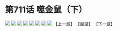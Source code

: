 # 第711话 噬金鼠（下）
![](https://mhpic.xiaomingtaiji.net/comic/D/斗破苍穹拆分版/711话/1.jpg-zymk.middle.webp)
![](https://mhpic.xiaomingtaiji.net/comic/D/斗破苍穹拆分版/711话/2.jpg-zymk.middle.webp)
![](https://mhpic.xiaomingtaiji.net/comic/D/斗破苍穹拆分版/711话/3.jpg-zymk.middle.webp)
![](https://mhpic.xiaomingtaiji.net/comic/D/斗破苍穹拆分版/711话/4.jpg-zymk.middle.webp)
![](https://mhpic.xiaomingtaiji.net/comic/D/斗破苍穹拆分版/711话/5.jpg-zymk.middle.webp)
![](https://mhpic.xiaomingtaiji.net/comic/D/斗破苍穹拆分版/711话/6.jpg-zymk.middle.webp)
![](https://mhpic.xiaomingtaiji.net/comic/D/斗破苍穹拆分版/711话/7.jpg-zymk.middle.webp)
![](https://mhpic.xiaomingtaiji.net/comic/D/斗破苍穹拆分版/711话/8.jpg-zymk.middle.webp)
[【上一章】](./712.md)
[【目录】](./README.md)
[【下一章】](./714.md)
